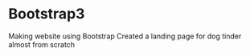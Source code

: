 # Bootstrap3
Making website using Bootstrap
Created a landing page for dog tinder almost from scratch

